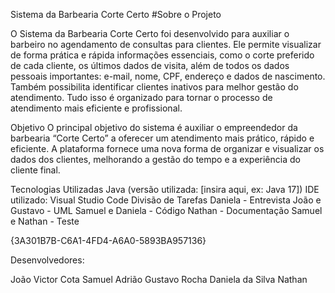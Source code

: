 Sistema da Barbearia Corte Certo
#Sobre o Projeto

O Sistema da Barbearia Corte Certo foi desenvolvido para auxiliar o barbeiro no agendamento de consultas para clientes. Ele permite visualizar de forma prática e rápida informações essenciais, como o corte preferido de cada cliente, os últimos dados de visita, além de todos os dados pessoais importantes: e-mail, nome, CPF, endereço e dados de nascimento. Também possibilita identificar clientes inativos para melhor gestão do atendimento. Tudo isso é organizado para tornar o processo de atendimento mais eficiente e profissional.

Objetivo
O principal objetivo do sistema é auxiliar o empreendedor da barbearia “Corte Certo” a oferecer um atendimento mais prático, rápido e eficiente. A plataforma fornece uma nova forma de organizar e visualizar os dados dos clientes, melhorando a gestão do tempo e a experiência do cliente final.

Tecnologias Utilizadas
Java (versão utilizada: [insira aqui, ex: Java 17])
IDE utilizado: Visual Studio Code
Divisão de Tarefas
Daniela - Entrevista João e Gustavo - UML Samuel e Daniela - Código Nathan - Documentação Samuel e Nathan - Teste

{3A301B7B-C6A1-4FD4-A6A0-5893BA957136}

Desenvolvedores:

João Victor Cota
Samuel Adrião
Gustavo Rocha
Daniela da Silva
Nathan
